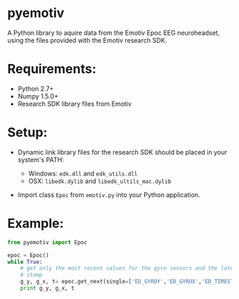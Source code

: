 pyemotiv
=====================

A Python library to aquire data from the Emotiv Epoc EEG neuroheadset, using
the files provided with the Emotiv research SDK.

# Requirements:
- Python 2.7+
- Numpy 1.5.0+
- Research SDK library files from Emotiv

# Setup:

- Dynamic link library files for the research SDK should be placed
    in your system's PATH:
    - Windows: `edk.dll` and `edk_utils.dll`
    - OSX: `libedk.dylib` and `libedk_ultils_mac.dylib`
    
- Import class `Epoc` from `emotiv.py` into your Python application.

# Example:

```python
from pyemotiv import Epoc

epoc = Epoc()
while True:
    # get only the most recent values for the gyro sensors and the latest time
    # stamp
    g_y, g_x, t= epoc.get_next(single=['ED_GYROY','ED_GYROX','ED_TIMESTAMP'])
    print g_y, g_x, t
```
    
